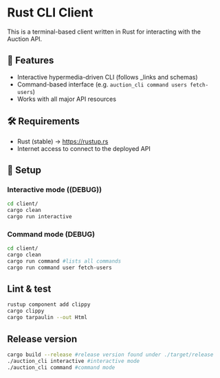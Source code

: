 # Rust CLI Client

This is a terminal-based client written in Rust for interacting with the Auction API.

## 🚀 Features

- Interactive hypermedia-driven CLI (follows _links and schemas)
- Command-based interface (e.g. `auction_cli command users fetch-users`)
- Works with all major API resources

## 🛠 Requirements

- Rust (stable) → https://rustup.rs
- Internet access to connect to the deployed API

## 🔧 Setup

### Interactive mode ((DEBUG))
```bash
cd client/
cargo clean
cargo run interactive
```

### Command mode (DEBUG)
```bash
cd client/
cargo clean
cargo run command #lists all commands
cargo run command user fetch-users
```

## Lint & test
```bash
rustup component add clippy
cargo clippy
cargo tarpaulin --out Html
```

## Release version
```bash
cargo build --release #release version found under ./target/release
./auction_cli interactive #interactive mode
./auction_cli command #command mode
```